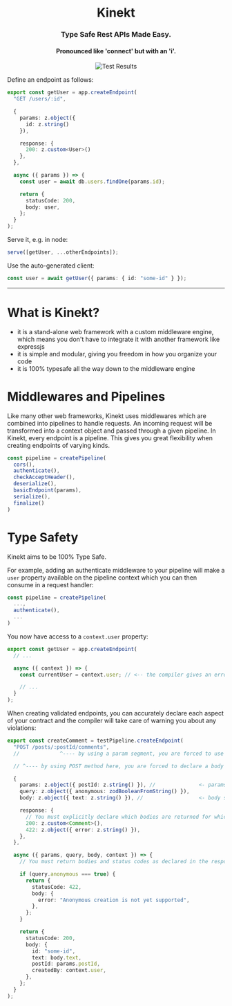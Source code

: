<div align="center">
  <h1>Kinekt</h1>
  <h3>Type Safe Rest APIs Made Easy.</h3>
  <h4>Pronounced like 'connect' but with an 'i'.</h4>

  <img src="https://github.com/simplicity/kinekt/actions/workflows/test.yml/badge.svg?branch=main" alt="Test Results">
  <br />
</div>

Define an endpoint as follows:

```TypeScript
export const getUser = app.createEndpoint(
  "GET /users/:id",

  {
    params: z.object({
      id: z.string()
    }),

    response: {
      200: z.custom<User>()
    },
  },

  async ({ params }) => {
    const user = await db.users.findOne(params.id);

    return {
      statusCode: 200,
      body: user,
    };
  }
);
```

Serve it, e.g. in node:

```TypeScript
serve([getUser, ...otherEndpoints]);
```

Use the auto-generated client:

```TypeScript
const user = await getUser({ params: { id: "some-id" } });
```

<hr>

# What is Kinekt?

- it is a stand-alone web framework with a custom middleware engine, which means you don't have to integrate it with another framework like expressjs
- it is simple and modular, giving you freedom in how you organize your code
- it is 100% typesafe all the way down to the middleware engine

# Middlewares and Pipelines

Like many other web frameworks, Kinekt uses middlewares which are combined into pipelines to handle requests. An incoming request will be transformed into a context object and passed through a given pipeline. In Kinekt, every endpoint is a pipeline. This gives you great flexibility when creating endpoints of varying kinds.

```TypeScript
const pipeline = createPipeline(
  cors(),
  authenticate(),
  checkAcceptHeader(),
  deserialize(),
  basicEndpoint(params),
  serialize(),
  finalize()
)
```

# Type Safety

Kinekt aims to be 100% Type Safe.

For example, adding an authenticate middleware to your pipeline will make a `user` property available on the pipeline context which you can then consume in a request handler:

```TypeScript
const pipeline = createPipeline(
  ...,
  authenticate(),
  ...
)
```

You now have access to a `context.user` property:

```TypeScript
export const getUser = app.createEndpoint(
  // ...

  async ({ context }) => {
    const currentUser = context.user; // <-- the compiler gives an error if the authenticate middleware is not present in the pipeline

    // ...
  }
);
```

When creating validated endpoints, you can accurately declare each aspect of your contract and the compiler will take care of warning you about any violations:

```TypeScript
export const createComment = testPipeline.createEndpoint(
  "POST /posts/:postId/comments",
  //             ^---- by using a param segment, you are forced to use a `params` schema containing `postId`

  // ^---- by using POST method here, you are forced to declare a body schema

  {
    params: z.object({ postId: z.string() }), //              <- params schema
    query: z.object({ anonymous: zodBooleanFromString() }),
    body: z.object({ text: z.string() }), //                  <- body schema

    response: {
      // You must explicitly declare which bodies are returned for which status codes
      200: z.custom<Comment>(),
      422: z.object({ error: z.string() }),
    },
  },

  async ({ params, query, body, context }) => {
    // You must return bodies and status codes as declared in the response schemas

    if (query.anonymous === true) {
      return {
        statusCode: 422,
        body: {
          error: "Anonymous creation is not yet supported",
        },
      };
    }

    return {
      statusCode: 200,
      body: {
        id: "some-id",
        text: body.text,
        postId: params.postId,
        createdBy: context.user,
      },
    };
  }
);
```

